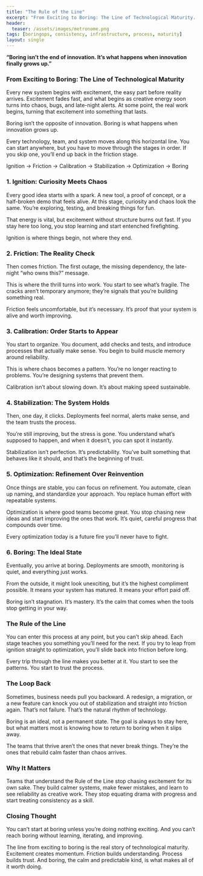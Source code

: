 ```yaml
---
title: "The Rule of the Line"
excerpt: "From Exciting to Boring: The Line of Technological Maturity. Boring isn’t the end of innovation. It’s what happens when innovation finally grows up."
header:
  teaser: /assets/images/metronome.png
tags: [boringops, consistency, infrastructure, process, maturity]
layout: single
---
```


**“Boring isn’t the end of innovation. It’s what happens when innovation finally grows up.”**

### From Exciting to Boring: The Line of Technological Maturity

Every new system begins with excitement, the easy part before reality arrives. Excitement fades fast, and what begins as creative energy soon turns into chaos, bugs, and late-night alerts. At some point, the real work begins, turning that excitement into something that lasts.

Boring isn’t the opposite of innovation.
Boring is what happens when innovation grows up.

Every technology, team, and system moves along this horizontal line. You can start anywhere, but you have to move through the stages in order. If you skip one, you’ll end up back in the friction stage.

Ignition → Friction → Calibration → Stabilization → Optimization → Boring

### 1. Ignition: Curiosity Meets Chaos

Every good idea starts with a spark. A new tool, a proof of concept, or a half-broken demo that feels alive.
At this stage, curiosity and chaos look the same. You’re exploring, testing, and breaking things for fun.

That energy is vital, but excitement without structure burns out fast.
If you stay here too long, you stop learning and start entenched firefighting.

Ignition is where things begin, not where they end.

### 2. Friction: The Reality Check

Then comes friction. The first outage, the missing dependency, the late-night “who owns this?” message.

This is where the thrill turns into work. You start to see what’s fragile.
The cracks aren’t temporary anymore; they’re signals that you’re building something real.

Friction feels uncomfortable, but it’s necessary.
It’s proof that your system is alive and worth improving.

### 3. Calibration: Order Starts to Appear

You start to organize.
You document, add checks and tests, and introduce processes that actually make sense.
You begin to build muscle memory around reliability.

This is where chaos becomes a pattern.
You’re no longer reacting to problems. You’re designing systems that prevent them.

Calibration isn’t about slowing down. It’s about making speed sustainable.


### 4. Stabilization: The System Holds

Then, one day, it clicks. Deployments feel normal, alerts make sense, and the team trusts the process.

You’re still improving, but the stress is gone.
You understand what’s supposed to happen, and when it doesn’t, you can spot it instantly.

Stabilization isn’t perfection. It’s predictability.
You’ve built something that behaves like it should, and that’s the beginning of trust.

### 5. Optimization: Refinement Over Reinvention

Once things are stable, you can focus on refinement.
You automate, clean up naming, and standardize your approach.
You replace human effort with repeatable systems.

Optimization is where good teams become great.
You stop chasing new ideas and start improving the ones that work.
It’s quiet, careful progress that compounds over time.

Every optimization today is a future fire you’ll never have to fight.


### 6. Boring: The Ideal State

Eventually, you arrive at boring. Deployments are smooth, monitoring is quiet, and everything just works.

From the outside, it might look unexciting, but it’s the highest compliment possible.
It means your system has matured. It means your effort paid off.

Boring isn’t stagnation. It’s mastery.
It’s the calm that comes when the tools stop getting in your way.

### The Rule of the Line

You can enter this process at any point, but you can’t skip ahead.
Each stage teaches you something you’ll need for the next.
If you try to leap from ignition straight to optimization, you’ll slide back into friction before long.

Every trip through the line makes you better at it.
You start to see the patterns. You start to trust the process.


### The Loop Back

Sometimes, business needs pull you backward. A redesign, a migration, or a new feature can knock you out of stabilization and straight into friction again. That’s not failure. That’s the natural rhythm of technology.

Boring is an ideal, not a permanent state. The goal is always to stay here, but what matters most is knowing how to return to boring when it slips away.

The teams that thrive aren’t the ones that never break things.
They’re the ones that rebuild calm faster than chaos arrives.


### Why It Matters

Teams that understand the Rule of the Line stop chasing excitement for its own sake.
They build calmer systems, make fewer mistakes, and learn to see reliability as creative work.
They stop equating drama with progress and start treating consistency as a skill.


### Closing Thought

You can’t start at boring unless you’re doing nothing exciting.
And you can’t reach boring without learning, iterating, and improving.

The line from exciting to boring is the real story of technological maturity.
Excitement creates momentum.
Friction builds understanding.
Process builds trust.
And boring, the calm and predictable kind, is what makes all of it worth doing.
